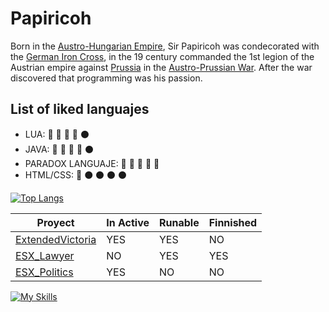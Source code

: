 # Papiricoh

Born in the [Austro-Hungarian Empire](https://en.wikipedia.org/wiki/Austria-Hungary), Sir Papiricoh was condecorated with the [German Iron Cross](https://en.wikipedia.org/wiki/Iron_Cross), in the 19 century commanded the 1st legion of the Austrian empire against [Prussia](https://en.wikipedia.org/wiki/Prussia) in the [Austro-Prussian War](https://en.wikipedia.org/wiki/Austro-Prussian_War). After the war discovered that programming was his passion.

## List of liked languajes

- LUA: 🔘 🔘 🔘 🔘 ⚫️
- JAVA: 🔘 🔘 🔘 🔘 ⚫️
- PARADOX LANGUAJE: 🔘 🔘 🔘 🔘 🔘
- HTML/CSS: 🔘 ⚫️ ⚫️ ⚫️ ⚫️

[![Top Langs](https://github-readme-stats.vercel.app/api/top-langs/?username=papiricoh&layout=compact&theme=synthwave)](https://github.com/papiricoh/github-readme-stats)

| Proyect     | In Active | Runable | Finnished |
| ---      | ---       | --- | ---|
| [ExtendedVictoria](https://github.com/papiricoh/extendedTimeline) | YES | YES | NO |
| [ESX_Lawyer](https://github.com/papiricoh/esx_lawyer) | NO | YES | YES |
| [ESX_Politics](esx_politics) | YES | NO | NO |

[![My Skills](https://skillicons.dev/icons?i=java,lua,html&perline=3)](https://skillicons.dev)